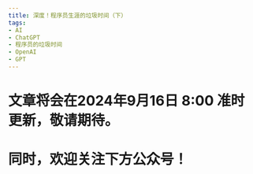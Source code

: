 ```yaml
---
title: 深度！程序员生涯的垃圾时间（下）
tags:
- AI
- ChatGPT
- 程序员的垃圾时间
- OpenAI
- GPT
---
```


# 文章将会在2024年9月16日 8:00 准时更新，敬请期待。

# 同时，欢迎关注下方公众号！